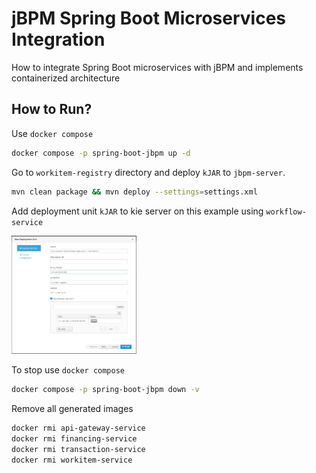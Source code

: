 # jBPM Spring Boot Microservices Integration
How to integrate Spring Boot microservices with jBPM and implements containerized architecture


## How to Run?

Use `docker compose`
```bash
docker compose -p spring-boot-jbpm up -d
```

Go to `workitem-registry` directory and deploy `kJAR` to `jbpm-server`.
```bash
mvn clean package && mvn deploy --settings=settings.xml
```

Add deployment unit `kJAR` to kie server on this example using `workflow-service`
<p align="left">
    <img src="./images/add-deployment-unit.png" alt="Add deployment unit" style="max-width:200px;">
</p>

To stop use `docker compose`
```bash
docker compose -p spring-boot-jbpm down -v
```

Remove all generated images
```bash
docker rmi api-gateway-service
docker rmi financing-service
docker rmi transaction-service
docker rmi workitem-service
```